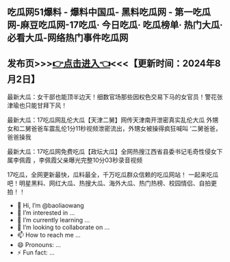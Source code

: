 吃瓜网51爆料 - 爆料中国瓜- 黑料吃瓜网 - 第一吃瓜网-麻豆吃瓜网-17吃瓜· 今日吃瓜· 吃瓜榜单· 热门大瓜· 必看大瓜-网络热门事件吃瓜网
------------------------
发布页>>><a href="https://baoliaowang.github.io/heiliaowang.github.io/">👉点击进入👈</a><<<【更新时间：2024年8月2日】
------------------------
最新大瓜：女干部也能顶半边天！细数官场那些因权色交易下马的女官员！警花张津瑜也只能甘拜下风！

最新大瓜：17吃瓜网乱伦大瓜【天津二舅】网传天津南开泄密真实乱伦大瓜 外甥女和二舅爸爸车震乱伦1分11秒视频泄密流出，外甥女被操得疯狂喊叫 ‘二舅爸爸，爸爸操我

最新大瓜：17吃瓜网免费吃瓜【政坛大瓜】全网热搜江西省县委书记毛奇性侵女下属李佩霞 ，李佩霞父亲曝光完整10分03秒录音视频

17吃瓜，全网更新最快，瓜料最全，千万吃瓜群众信赖的吃瓜网站！ 一起来吃瓜吧！明星黑料、网红大瓜、热搜大瓜、海外大瓜、热门热榜、校园情侣、自拍更拍！！

- 👋 Hi, I’m @baoliaowang
- 👀 I’m interested in ...
- 🌱 I’m currently learning ...
- 💞️ I’m looking to collaborate on ...
- 📫 How to reach me ...
- 😄 Pronouns: ...
- ⚡ Fun fact: ...

<!---
baoliaowang/baoliaowang is a ✨ special ✨ repository because its `README.md` (this file) appears on your GitHub profile.
You can click the Preview link to take a look at your changes.
--->
